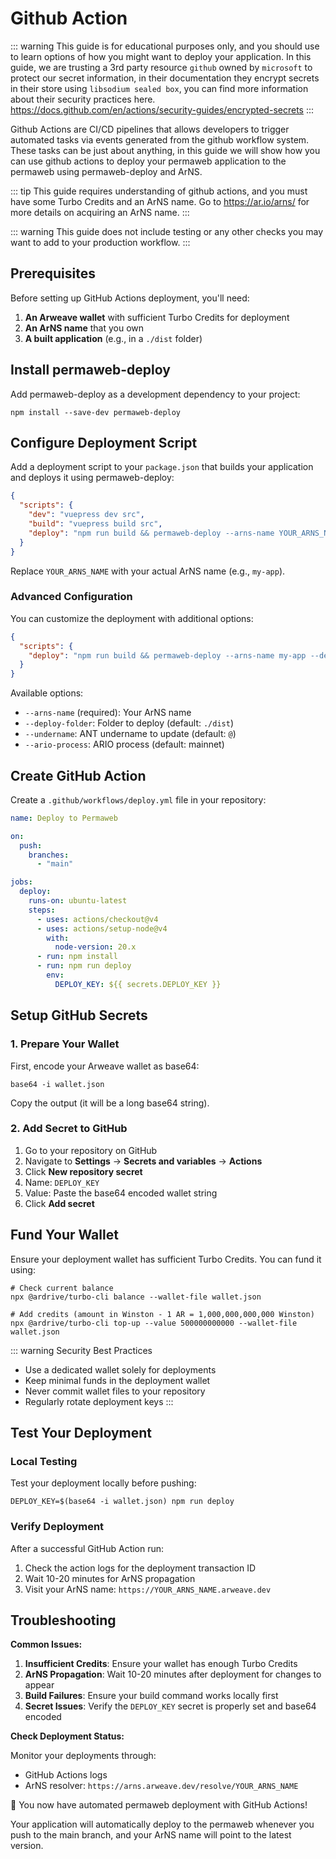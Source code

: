 # Github Action

::: warning
This guide is for educational purposes only, and you should use to learn options of how you might want to deploy your application. In this guide, we are trusting a 3rd party resource `github` owned by `microsoft` to protect our secret information, in their documentation they encrypt secrets in their store using `libsodium sealed box`, you can find more information about their security practices here. https://docs.github.com/en/actions/security-guides/encrypted-secrets
:::

Github Actions are CI/CD pipelines that allows developers to trigger automated tasks via events generated from the github workflow system. These tasks can be just about anything, in this guide we will show how you can use github actions to deploy your permaweb application to the permaweb using permaweb-deploy and ArNS.

::: tip
This guide requires understanding of github actions, and you must have some Turbo Credits and an ArNS name. Go to https://ar.io/arns/ for more details on acquiring an ArNS name.
:::

::: warning
This guide does not include testing or any other checks you may want to add to your production workflow.
:::

## Prerequisites

Before setting up GitHub Actions deployment, you'll need:

1. **An Arweave wallet** with sufficient Turbo Credits for deployment
2. **An ArNS name** that you own
3. **A built application** (e.g., in a `./dist` folder)

## Install permaweb-deploy

Add permaweb-deploy as a development dependency to your project:

```console
npm install --save-dev permaweb-deploy
```

## Configure Deployment Script

Add a deployment script to your `package.json` that builds your application and deploys it using permaweb-deploy:

```json
{
  "scripts": {
    "dev": "vuepress dev src",
    "build": "vuepress build src",
    "deploy": "npm run build && permaweb-deploy --arns-name YOUR_ARNS_NAME"
  }
}
```

Replace `YOUR_ARNS_NAME` with your actual ArNS name (e.g., `my-app`).

### Advanced Configuration

You can customize the deployment with additional options:

```json
{
  "scripts": {
    "deploy": "npm run build && permaweb-deploy --arns-name my-app --deploy-folder ./dist --undername @"
  }
}
```

Available options:
- `--arns-name` (required): Your ArNS name
- `--deploy-folder`: Folder to deploy (default: `./dist`)
- `--undername`: ANT undername to update (default: `@`)
- `--ario-process`: ARIO process (default: mainnet)

## Create GitHub Action

Create a `.github/workflows/deploy.yml` file in your repository:

```yml
name: Deploy to Permaweb

on:
  push:
    branches:
      - "main"

jobs:
  deploy:
    runs-on: ubuntu-latest
    steps:
      - uses: actions/checkout@v4
      - uses: actions/setup-node@v4
        with:
          node-version: 20.x
      - run: npm install
      - run: npm run deploy
        env:
          DEPLOY_KEY: ${{ secrets.DEPLOY_KEY }}
```

## Setup GitHub Secrets

### 1. Prepare Your Wallet

First, encode your Arweave wallet as base64:

```console
base64 -i wallet.json
```

Copy the output (it will be a long base64 string).

### 2. Add Secret to GitHub

1. Go to your repository on GitHub
2. Navigate to **Settings** → **Secrets and variables** → **Actions**
3. Click **New repository secret**
4. Name: `DEPLOY_KEY`
5. Value: Paste the base64 encoded wallet string
6. Click **Add secret**

## Fund Your Wallet

Ensure your deployment wallet has sufficient Turbo Credits. You can fund it using:

```console
# Check current balance
npx @ardrive/turbo-cli balance --wallet-file wallet.json

# Add credits (amount in Winston - 1 AR = 1,000,000,000,000 Winston)
npx @ardrive/turbo-cli top-up --value 500000000000 --wallet-file wallet.json
```

::: warning Security Best Practices
- Use a dedicated wallet solely for deployments
- Keep minimal funds in the deployment wallet
- Never commit wallet files to your repository
- Regularly rotate deployment keys
:::

## Test Your Deployment

### Local Testing

Test your deployment locally before pushing:

```console
DEPLOY_KEY=$(base64 -i wallet.json) npm run deploy
```

### Verify Deployment

After a successful GitHub Action run:

1. Check the action logs for the deployment transaction ID
2. Wait 10-20 minutes for ArNS propagation
3. Visit your ArNS name: `https://YOUR_ARNS_NAME.arweave.dev`

## Troubleshooting

**Common Issues:**

1. **Insufficient Credits**: Ensure your wallet has enough Turbo Credits
2. **ArNS Propagation**: Wait 10-20 minutes after deployment for changes to appear
3. **Build Failures**: Ensure your build command works locally first
4. **Secret Issues**: Verify the `DEPLOY_KEY` secret is properly set and base64 encoded

**Check Deployment Status:**

Monitor your deployments through:
- GitHub Actions logs
- ArNS resolver: `https://arns.arweave.dev/resolve/YOUR_ARNS_NAME`

:tada: You now have automated permaweb deployment with GitHub Actions!

Your application will automatically deploy to the permaweb whenever you push to the main branch, and your ArNS name will point to the latest version.